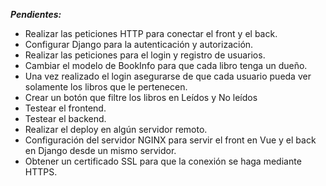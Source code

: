 _**Pendientes:**_
  * Realizar las peticiones HTTP para conectar el front y el back.
  * Configurar Django para la autenticación y autorización.
  * Realizar las peticiones para el login y registro de usuarios.
  * Cambiar el modelo de BookInfo para que cada libro tenga un dueño.
  * Una vez realizado el login asegurarse de que cada usuario pueda ver solamente los libros que le pertenecen.
  * Crear un botón que filtre los libros en Leídos y No leídos
  * Testear el frontend.
  * Testear el backend.
  * Realizar el deploy en algún servidor remoto.
  * Configuración del servidor NGINX para servir el front en Vue y el back en Django desde un mismo servidor.
  * Obtener un certificado SSL para que la conexión se haga mediante HTTPS.
